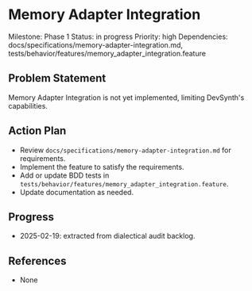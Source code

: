 # Memory Adapter Integration
Milestone: Phase 1
Status: in progress
Priority: high
Dependencies: docs/specifications/memory-adapter-integration.md, tests/behavior/features/memory_adapter_integration.feature

## Problem Statement
Memory Adapter Integration is not yet implemented, limiting DevSynth's capabilities.


## Action Plan
- Review `docs/specifications/memory-adapter-integration.md` for requirements.
- Implement the feature to satisfy the requirements.
- Add or update BDD tests in `tests/behavior/features/memory_adapter_integration.feature`.
- Update documentation as needed.

## Progress
- 2025-02-19: extracted from dialectical audit backlog.

## References
- None
